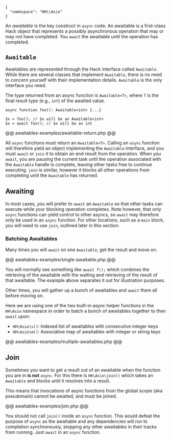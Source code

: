 ```yamlmeta
{
  "namespace": "HH\\Asio"
}
```

An *awaitable* is the key construct in `async` code. An awaitable is a first-class Hack object that represents a possibly asynchronous operation that may or may not have completed. You `await` the awaitable until the operation has completed. 

## `Awaitable`

Awaitables are represented through the Hack interface called `Awaitable`. While there are several classes that implement `Awaitable`, there is no need to concern yourself with their implementation details. `Awaitable` is the only interface you need. 

The type returned from an async function is `Awaitable<T>`, where `T` is the final result type (e.g., `int`) of the awaited value.

```
async function foo(): Awaitable<int> {...}

$x = foo(); // $x will be an Awaitable<int>
$x = await foo(); // $x will be an int
```

@@ awaitables-examples/awaitable-return.php @@

All `async` functions must return an `Awaitable<T>`. Calling an `async` function will therefore yield an object implementing the `Awaitable` interface, and you must `await` or `join` it to obtain an end result from the operation. When you `await`, you are pausing the current task until the operation associated with the `Awaitable` handle is complete, leaving other tasks free to continue executing. `join` is similar, however it blocks all other operations from completing until the `Awaitable` has returned.

## Awaiting

In most cases, you will prefer to `await` an `Awaitable` so that other tasks can execute while your blocking operation completes.  Note however, that only `async` functions can yield control to other asyncs, so `await` may therefore only be used in an `async` function.  For other locations, such as a `main` block, you will need to use `join`, outlined later in this section.

### Batching Awaitables

Many times you will `await` on one `Awaitable`, get the result and move on. 

@@ awaitables-examples/single-awaitable.php @@

You will normally see something like `await f();` which combines the retrieving of the awaitable with the waiting and retrieving of the result of that awaitable. The example above separates it out for illustration purposes.

Other times, you will gather up a bunch of awaitables and `await` them all before moving on.

Here we are using one of the two built-in async helper functions in the `HH\Asio` namespace in order to batch a bunch of awaitables together to then `await` upon:

* `HH\Asio\v()`: Indexed list of awaitables with consecutive integer keys
* `HH\Asio\m()`: Associative map of awaitables with integer or string keys

@@ awaitables-examples/multiple-awaitables.php @@

## Join

Sometimes you want to get a result out of an awaitable when the function you are in **is not** `async`. For this there is `HH\Asio\join()` which takes an `Awaitable` and blocks until it resolves into a result.

This means that invocations of async functions from the global scope (aka pseudomain) cannot be awaited, and must be joined.

@@ awaitables-examples/join.php @@

You should not call `join()` inside an `async` function. This would defeat the purpose of `async` as the awaitable and any dependencies will run to completion synchronously, stopping any other awaitables in their tracks from running. Just `await` in an `async` function.
